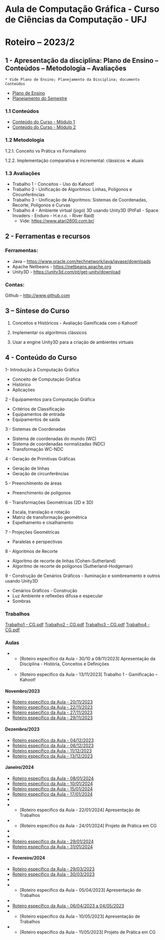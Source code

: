 # Aula de Computação Gráfica - Curso de Ciências da Computação - UFJ
# Roteiro – 2023/2

## 1 - Apresentação da disciplina: Plano de Ensino – Conteúdos – Metodologia – Avaliações
	* Vide Plano de Ensino; Planejamento da Disciplina; documento Conteúdos

- [Plano de Ensino](https://github.com/marcoswagner-commits/aulacg/files/10428342/Plano_Ensino_CG_2022_2.2023.pdf)
- [Planejamento do Semestre](https://github.com/marcoswagner-commits/aulacg/files/10428338/Planejamento.do.Semestre_2022_CG.pdf)

### 1.1 Conteúdos
- [Conteúdo do Curso - Módulo 1](https://github.com/marcoswagner-commits/aulacg/files/10428455/ApostilaCG2021_Modulo1.pdf)
- [Conteúdo do Curso - Módulo 2](https://github.com/marcoswagner-commits/aulacg/files/10428488/ApostilaCG2021_Modulo2.pdf)


### 1.2 Metodologia

1.2.1. Conceito vs Prática vs Formalismo

1.2.2. Implementação comparativa e incremental: clássicos => atuais

### 1.3 Avaliações
- Trabalho 1 - Conceitos - Uso do Kahoot!
- Trabalho 2 - Unificação de Algoritmos: Linhas, Polígonos e Circunferências
- Trabalho 3 - Unificação de Algoritmos: Sistemas de Coordenadas, Recorte, Polígonos e Curvas
- Trabalho 4 - Ambiente virtual (jogo) 3D usando Unity3D (PitFall - Space Invaders - Enduro - H.e.r.o. - River Raid) 
	- Vide: https://www.atari2600.com.br/ 

## 2  - Ferramentas e recursos

### Ferramentas:
- Java – https://www.oracle.com/technetwork/java/javase/downloads 
- Apache Netbeans - https://netbeans.apache.org
- Unity3D - https://unity3d.com/pt/get-unity/download

### Contas:
Github – http://www.github.com 


## 3 – Síntese do Curso

1. Conceitos e Históricos - Avaliação Gamificada com o Kahoot!

2. Implementar os algoritmos clássicos

3. Usar a engine Unity3D para a criação de ambientes virtuais

## 4 - Conteúdo do Curso
1- Introdução à Computação Gráfica
- Conceito de Computação Gráfica
- Histórico
- Aplicações

2 - Equipamentos para Computação Gráfica
- Critérios de Classificação
- Equipamentos de entrada
- Equipamentos de saída

3 - Sistemas de Coordenadas
- Sistema de coordenadas do mundo (WC)
- Sistema de coordenadas normalizadas (NDC)
- Transformação WC-NDC

4 - Geração de Primitivas Gráficas
- Geração de linhas
- Geração de circunferências

5 - Preenchimento de áreas
- Preenchimento de polígonos

6 - Transformações Geométricas (2D e 3D)
- Escala, translação e rotação
- Matriz de transformação geométrica
- Espelhamento e cisalhamento

7 - Projeções Geométricas
- Paralelas e perspectivas

8 - Algoritmos de Recorte
- Algoritmo de recorte de linhas (Cohen-Sutherland)
- Algoritmo de recorte de polígonos (Sutherland-Hodgeman)

9 - Construção de Cenários Gráficos - Iluminação e sombreamento e outros usando Unity3D
- Cenários Gráficos - Construção
- Luz Ambiente e reflexões difusa e especular
- Sombras


### Trabalhos
[Trabalho1 - CG.pdf](https://github.com/marcoswagner-commits/aulacg/files/10428426/Trabalho1.-.CG.pdf)
[Trabalho2 - CG.pdf](https://github.com/marcoswagner-commits/aulacg/files/10428428/Trabalho2.-.CG.pdf)
[Trabalho3 - CG.pdf](https://github.com/marcoswagner-commits/aulacg/files/10428433/Trabalho3.-.CG.pdf)
[Trabalho4 - CG.pdf](https://github.com/marcoswagner-commits/aulacg/files/10428659/Trabalho4.-.CG.pdf)





### Aulas
- - [Roteiro específico da Aula - 30/10 a 08/11/2023] Apresentação da Disciplina - História, Conceitos e Definições
- - [Roteiro específico da Aula - 13/11/2023] Trabalho 1 - Gamificação – Kahoot!
#### Novembro/2023
- [Roteiro específico da Aula - 20/11/2023](https://github.com/marcoswagner-commits/projetos_cg/blob/main/documentos/aula1.md)
- [Roteiro específico da Aula - 22/11/2023](https://github.com/marcoswagner-commits/projetos_cg/blob/main/documentos/aula2.md)
- [Roteiro específico da Aula - 27/11/2023](https://github.com/marcoswagner-commits/projetos_cg/blob/main/documentos/aula3.md)
- [Roteiro específico da Aula - 29/11/2023](https://github.com/marcoswagner-commits/projetos_cg/blob/main/documentos/aula4.md)
#### Dezembro/2023
- [Roteiro específico da Aula - 04/12/2023](https://github.com/marcoswagner-commits/projetos_cg/blob/main/documentos/aula5.md)
- [Roteiro específico da Aula - 06/12/2023](https://github.com/marcoswagner-commits/projetos_cg/blob/main/documentos/aula6.md)
- [Roteiro específico da Aula - 11/12/2023](https://github.com/marcoswagner-commits/projetos_cg/blob/main/documentos/aula7.md)
- [Roteiro específico da Aula - 13/12/2023](https://github.com/marcoswagner-commits/projetos_cg/blob/main/documentos/aula7.md)
#### Janeiro/2024
- [Roteiro específico da Aula - 08/01/2024](https://github.com/marcoswagner-commits/projetos_cg/blob/main/documentos/aula8.md)
- [Roteiro específico da Aula - 10/01/2024](https://github.com/marcoswagner-commits/projetos_cg/blob/main/documentos/aula9.md)
- [Roteiro específico da Aula - 15/01/2024](https://github.com/marcoswagner-commits/projetos_cg/blob/main/documentos/aula10.md)
- [Roteiro específico da Aula - 17/01/2024](https://github.com/marcoswagner-commits/projetos_cg/blob/main/documentos/aula11.md)
- 
- - [Roteiro específico da Aula - 22/01/2024] Apresentação de Trabalhos
- - [Roteiro específico da Aula - 24/01/2024] Projeto de Prática em CG
- 
- 
- [Roteiro específico da Aula - 29/01/2024](https://github.com/marcoswagner-commits/projetos_cg/blob/main/documentos/aula14.md)
- [Roteiro específico da Aula - 31/01/2024](https://github.com/marcoswagner-commits/projetos_cg/blob/main/documentos/aula15.md)
- #### Fevereiro/2024
- [Roteiro específico da Aula - 29/03/2023](https://github.com/marcoswagner-commits/projetos_cg/blob/main/documentos/aula16.md)
- [Roteiro específico da Aula - 30/03/2023](https://github.com/marcoswagner-commits/projetos_cg/blob/main/documentos/aula17.md)
- 
- - [Roteiro específico da Aula - 05/04/2023] Apresentação de Trabalhos
- 
- [Roteiro específico da Aula - 06/04/2023 a 04/05/2023](https://github.com/marcoswagner-commits/projetos_cg/blob/main/documentos/aula18.md)
- - [Roteiro específico da Aula - 10/05/2023] Apresentação de Trabalhos
- - [Roteiro específico da Aula - 11/05/2023] Projeto de Prática em CG

